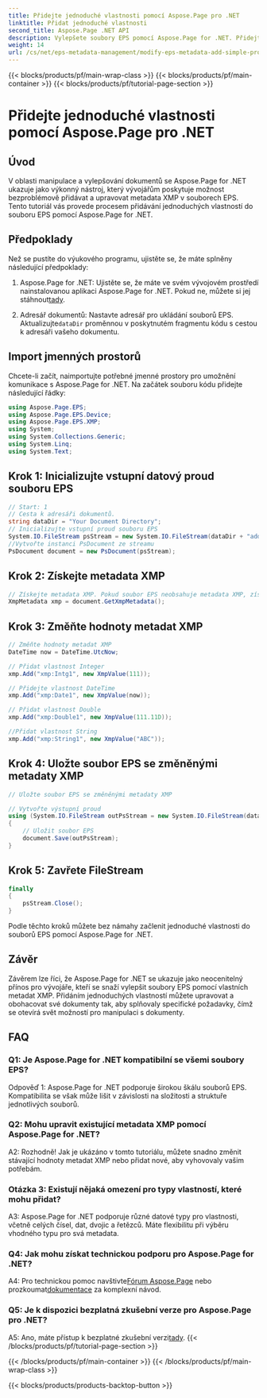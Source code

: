 ```yaml
---
title: Přidejte jednoduché vlastnosti pomocí Aspose.Page pro .NET
linktitle: Přidat jednoduché vlastnosti
second_title: Aspose.Page .NET API
description: Vylepšete soubory EPS pomocí Aspose.Page for .NET. Přidejte jednoduché vlastnosti bez námahy pro přizpůsobená metadata dokumentu.
weight: 14
url: /cs/net/eps-metadata-management/modify-eps-metadata-add-simple-properties/
---
```


{{< blocks/products/pf/main-wrap-class >}}
{{< blocks/products/pf/main-container >}}
{{< blocks/products/pf/tutorial-page-section >}}

# Přidejte jednoduché vlastnosti pomocí Aspose.Page pro .NET

## Úvod

V oblasti manipulace a vylepšování dokumentů se Aspose.Page for .NET ukazuje jako výkonný nástroj, který vývojářům poskytuje možnost bezproblémově přidávat a upravovat metadata XMP v souborech EPS. Tento tutoriál vás provede procesem přidávání jednoduchých vlastností do souboru EPS pomocí Aspose.Page for .NET.

## Předpoklady

Než se pustíte do výukového programu, ujistěte se, že máte splněny následující předpoklady:

1.  Aspose.Page for .NET: Ujistěte se, že máte ve svém vývojovém prostředí nainstalovanou aplikaci Aspose.Page for .NET. Pokud ne, můžete si jej stáhnout[tady](https://releases.aspose.com/page/net/).

2.  Adresář dokumentů: Nastavte adresář pro ukládání souborů EPS. Aktualizujte`dataDir` proměnnou v poskytnutém fragmentu kódu s cestou k adresáři vašeho dokumentu.

## Import jmenných prostorů

Chcete-li začít, naimportujte potřebné jmenné prostory pro umožnění komunikace s Aspose.Page for .NET. Na začátek souboru kódu přidejte následující řádky:

```csharp
using Aspose.Page.EPS;
using Aspose.Page.EPS.Device;
using Aspose.Page.EPS.XMP;
using System;
using System.Collections.Generic;
using System.Linq;
using System.Text;
```

## Krok 1: Inicializujte vstupní datový proud souboru EPS

```csharp
// Start: 1
// Cesta k adresáři dokumentů.
string dataDir = "Your Document Directory";
// Inicializujte vstupní proud souboru EPS
System.IO.FileStream psStream = new System.IO.FileStream(dataDir + "add_simple_props_input.eps", System.IO.FileMode.Open, System.IO.FileAccess.Read);
//Vytvořte instanci PsDocument ze streamu
PsDocument document = new PsDocument(psStream);
```

## Krok 2: Získejte metadata XMP

```csharp
// Získejte metadata XMP. Pokud soubor EPS neobsahuje metadata XMP, získáme nový soubor vyplněný hodnotami z komentářů metadat PS (%%Creator, %%CreateDate, %%Title atd.)
XmpMetadata xmp = document.GetXmpMetadata();
```

## Krok 3: Změňte hodnoty metadat XMP

```csharp
// Změňte hodnoty metadat XMP
DateTime now = DateTime.UtcNow;

// Přidat vlastnost Integer
xmp.Add("xmp:Intg1", new XmpValue(111));

// Přidejte vlastnost DateTime
xmp.Add("xmp:Date1", new XmpValue(now));

// Přidat vlastnost Double
xmp.Add("xmp:Double1", new XmpValue(111.11D));

//Přidat vlastnost String
xmp.Add("xmp:String1", new XmpValue("ABC"));
```

## Krok 4: Uložte soubor EPS se změněnými metadaty XMP

```csharp
// Uložte soubor EPS se změněnými metadaty XMP

// Vytvořte výstupní proud
using (System.IO.FileStream outPsStream = new System.IO.FileStream(dataDir + "add_simple_props_output.eps", System.IO.FileMode.Create, System.IO.FileAccess.Write))
{
    // Uložit soubor EPS
    document.Save(outPsStream);
}
```

## Krok 5: Zavřete FileStream

```csharp
finally
{
    psStream.Close();
}
```

Podle těchto kroků můžete bez námahy začlenit jednoduché vlastnosti do souborů EPS pomocí Aspose.Page for .NET.

## Závěr

Závěrem lze říci, že Aspose.Page for .NET se ukazuje jako neocenitelný přínos pro vývojáře, kteří se snaží vylepšit soubory EPS pomocí vlastních metadat XMP. Přidáním jednoduchých vlastností můžete upravovat a obohacovat své dokumenty tak, aby splňovaly specifické požadavky, čímž se otevírá svět možností pro manipulaci s dokumenty.

## FAQ

### Q1: Je Aspose.Page for .NET kompatibilní se všemi soubory EPS?

Odpověď 1: Aspose.Page for .NET podporuje širokou škálu souborů EPS. Kompatibilita se však může lišit v závislosti na složitosti a struktuře jednotlivých souborů.

### Q2: Mohu upravit existující metadata XMP pomocí Aspose.Page for .NET?

A2: Rozhodně! Jak je ukázáno v tomto tutoriálu, můžete snadno změnit stávající hodnoty metadat XMP nebo přidat nové, aby vyhovovaly vašim potřebám.

### Otázka 3: Existují nějaká omezení pro typy vlastností, které mohu přidat?

A3: Aspose.Page for .NET podporuje různé datové typy pro vlastnosti, včetně celých čísel, dat, dvojic a řetězců. Máte flexibilitu při výběru vhodného typu pro svá metadata.

### Q4: Jak mohu získat technickou podporu pro Aspose.Page for .NET?

 A4: Pro technickou pomoc navštivte[Fórum Aspose.Page](https://forum.aspose.com/c/page/39) nebo prozkoumat[dokumentace](https://reference.aspose.com/page/net/) za komplexní návod.

### Q5: Je k dispozici bezplatná zkušební verze pro Aspose.Page pro .NET?

 A5: Ano, máte přístup k bezplatné zkušební verzi[tady](https://releases.aspose.com/).
{{< /blocks/products/pf/tutorial-page-section >}}

{{< /blocks/products/pf/main-container >}}
{{< /blocks/products/pf/main-wrap-class >}}

{{< blocks/products/products-backtop-button >}}
